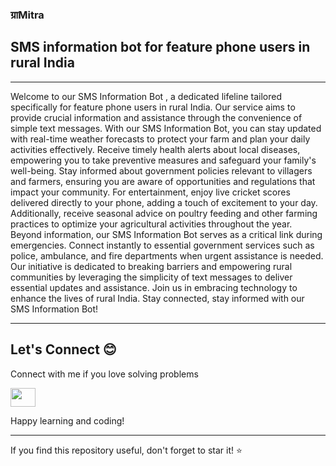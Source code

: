 ### ग्राMitra
## SMS information bot for feature phone users in rural India
---

Welcome to our SMS Information Bot , a dedicated lifeline tailored specifically for feature phone users in rural India. Our service aims to provide crucial information and assistance through the convenience of simple text messages. With our SMS Information Bot, you can stay updated with real-time weather forecasts to protect your farm and plan your daily activities effectively. Receive timely health alerts about local diseases, empowering you to take preventive measures and safeguard your family's well-being. Stay informed about government policies relevant to villagers and farmers, ensuring you are aware of opportunities and regulations that impact your community. For entertainment, enjoy live cricket scores delivered directly to your phone, adding a touch of excitement to your day. Additionally, receive seasonal advice on poultry feeding and other farming practices to optimize your agricultural activities throughout the year. Beyond information, our SMS Information Bot serves as a critical link during emergencies. Connect instantly to essential government services such as police, ambulance, and fire departments when urgent assistance is needed. Our initiative is dedicated to breaking barriers and empowering rural communities by leveraging the simplicity of text messages to deliver essential updates and assistance. Join us in embracing technology to enhance the lives of rural India. Stay connected, stay informed with our SMS Information Bot!

---
## Let's Connect 😊
Connect with me if you love solving problems
<p align="left">
<a href="https://linkedin.com/in/khushi-srivastava-ab029621b/" target="blank"><img align="center" src="https://raw.githubusercontent.com/rahuldkjain/github-profile-readme-generator/master/src/images/icons/Social/linked-in-alt.svg" alt="" height="30" width="40" /></a>
</p>

Happy learning and coding!

---

If you find this repository useful, don't forget to star it! ⭐️
